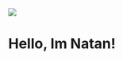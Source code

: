 <img src="https://i.imgur.com/gGIcPAc.png">

<div id="banner" class="cycle-slideshow" data-cycle-slides="> div">
	<div id="b1">
		<span>
			<h1>Hello, Im Natan!</h1>
			<p></p>
		</span>
	</div>
	
</div>
